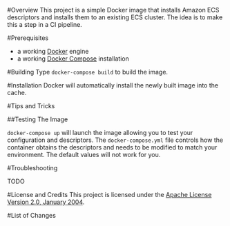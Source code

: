 #Overview
This project is a simple Docker image that installs Amazon ECS descriptors and installs them to an
existing ECS cluster.  The idea is to make this a step in a CI pipeline. 

#Prerequisites
* a working [Docker](http://docker.io) engine
* a working [Docker Compose](http://docker.io) installation

#Building
Type `docker-compose build` to build the image.

#Installation
Docker will automatically install the newly built image into the cache.

#Tips and Tricks

##Testing The Image

`docker-compose up` will launch the image allowing you to test your configuration and descriptors. The `docker-compose.yml` file controls
how the container obtains the descriptors and needs to be modified to match your environment. The default values will not work for you. 

#Troubleshooting

TODO

#License and Credits
This project is licensed under the [Apache License Version 2.0, January 2004](http://www.apache.org/licenses/).

#List of Changes

